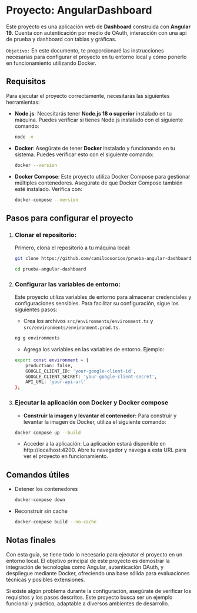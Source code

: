 # Proyecto: **AngularDashboard**

Este proyecto es una aplicación web de **Dashboard** construida con **Angular 19**. Cuenta con autenticación por medio de OAuth, interacción con una api de prueba y dashboard con tablas y gráficas.

`Objetivo:` En este documento, te proporcionaré las instrucciones necesarias para configurar el proyecto en tu entorno local y cómo ponerlo en funcionamiento utilizando Docker.

## Requisitos

Para ejecutar el proyecto correctamente, necesitarás las siguientes herramientas:

- **Node.js**: Necesitarás tener **Node.js 18 o superior** instalado en tu máquina. Puedes verificar si tienes Node.js instalado con el siguiente comando:
  
  ```bash
  node -v
  ```

- **Docker**: Asegúrate de tener **Docker** instalado y funcionando en tu sistema. Puedes verificar esto con el siguiente comando:

    ```bash
    docker --version
    ```

- **Docker Compose**: Este proyecto utiliza Docker Compose para gestionar múltiples contenedores. Asegúrate de que Docker Compose también esté instalado. Verifica con:

    ```bash
    docker-compose --version
    ```

## Pasos para configurar el proyecto

1. ### Clonar el repositorio:
    Primero, clona el repositorio a tu máquina local:
    ```bash
    git clone https://github.com/camiloosorios/prueba-angular-dashboard.git

    cd prueba-angular-dashboard
    ```

2. ### Configurar las variables de entorno:
    Este proyecto utiliza variables de entorno para almacenar credenciales y configuraciones sensibles. Para facilitar su configuración, sigue los siguientes pasos:
    
    - Crea los archivos `src/environments/environment.ts` y `src/environments/environment.prod.ts`.
    ```bash
    ng g environments
    ```
    - Agrega los variables en las variables de entorno. Ejemplo:

    ```bash
    export const environment = {
        production: false,
        GOOGLE_CLIENT_ID: 'your-google-client-id',
        GOOGLE_CLIENT_SECRET: 'your-google-client-secret',
        API_URL: 'your-api-url'
    };
    ```

3. ### Ejecutar la aplicación con Docker y Docker compose
    - **Construir la imagen y levantar el contenedor:** Para construir  y levantar la imagen de Docker, utiliza el siguiente comando:

    ```bash
    docker compose up --build
    ```

    - Acceder a la aplicación: La aplicación estará disponible en http://localhost:4200. Abre tu navegador y navega a esta URL para ver el proyecto en funcionamiento.

## Comandos útiles
- Detener los contenedores
    ```bash
    docker-compose down
    ```

- Reconstruir sin cache
    ```bash
    docker-compose build --no-cache
    ```

## Notas finales

Con esta guía, se tiene todo lo necesario para ejecutar el proyecto en un entorno local. El objetivo principal de este proyecto es demostrar la integración de tecnologías como Angular, autenticación OAuth, y despliegue mediante Docker, ofreciendo una base sólida para evaluaciones técnicas y posibles extensiones.

Si existe algún problema durante la configuración, asegúrate de verificar los requisitos y los pasos descritos. Este proyecto busca ser un ejemplo funcional y práctico, adaptable a diversos ambientes de desarrollo.
